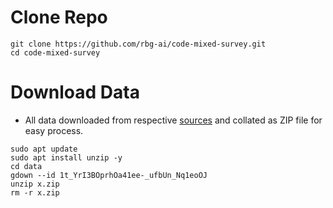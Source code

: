 # Clone Repo
```commandline
git clone https://github.com/rbg-ai/code-mixed-survey.git
cd code-mixed-survey
```
# Download Data
* All data downloaded from respective [sources](../data/DATA_SOURCES.md) and collated as ZIP file for easy process.

```commandline
sudo apt update
sudo apt install unzip -y
cd data
gdown --id 1t_YrI3BOprhOa41ee-_ufbUn_Nq1eoOJ
unzip x.zip
rm -r x.zip
```
